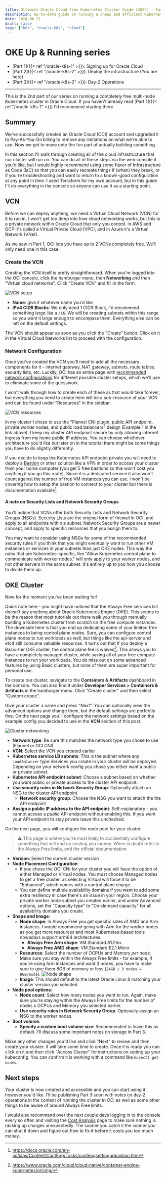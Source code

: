 ```yaml
---
title: Ultimate Oracle Cloud Free Kubernetes Cluster Guide (2024) - Part 2
description: Up-to-date guide on running a cheap and efficient Kubernetes cluster on Oracle Cloud's Always Free tier
date: 2024-06-11
draft: false
tags: ["k8s", "oracle-k8s", "cloud"]
---
```

# OKE Up & Running series
* [Part 1]({{< ref "/oracle-k8s-1" >}}): Signing up for Oracle Cloud
* [Part 2]({{< ref "/oracle-k8s-2" >}}): Deploy the infrastructure (You are here)
* [Part 3]({{< ref "/oracle-k8s-3" >}}): Day-2 Operations
***
This is the 2nd part of our series on running a completely free multi-node Kubernetes cluster in Oracle Cloud. If you haven't already read [Part 1]({{< ref "/oracle-k8s-1" >}}) I'd recommend starting there.

## Summary
We've successfully created an Oracle Cloud (OCI) account and upgraded it to Pay-As-You-Go billing to remove any limitations on what we're able to use. Now we get to move onto the fun part of actually building something.

In this section I'll walk through creating all of the cloud infrastructure that our cluster will run on. You can do all of these steps via the web console if you'd like, but I would highly recommend using some flavor of Infrastructure as Code (IaC) so that you can easily recreate things if (when) they break, or if you're troubleshooting and want to return to a known-good configuration at any point in time. I used Terraform for my own account, but in this guide I'll do everything in the console so anyone can use it as a starting point.

## VCN
Before we can deploy anything, we need a Virtual Cloud Network (VCN) for it to run in. I won't get too deep into how cloud networking works, but this is a private network within Oracle Cloud that only you control. In AWS and GCP it's called a Virtual Private Cloud (VPC), and in Azure it's a Virtual Network (VNet).

As we saw in Part 1, OCI lets you have up to 2 VCNs completely free. We'll only need one in this case.

### Create the VCN
Creating the VCN itself is pretty straightforward. When you're logged into the OCI console, click the hamburger menu, then **Networking** and then "Virtual cloud networks". Click "Create VCN" and fill in the form.

![VCN setup](images/vcn.png)
* **Name**: give it whatever name you'd like
* **IPv4 CIDR Blocks**: We only need 1 CIDR Block, I'd recommend something large like a `/16`. We will be creating subnets within this range so you want it large enough to encompass them.
Everything else can be left on the default settings.

The VCN should appear as soon as you click the "Create" button. Click on it in the Virtual Cloud Networks list to proceed with the configuration.

### Network Configuration
Once you've created the VCN you'll need to add all the necessary components for it - internet gateway, NAT gateway, subnets, route tables, security lists, etc. Luckily, OCI has an entire page with [recommended network configurations](https://docs.oracle.com/en-us/iaas/Content/ContEng/Concepts/contengnetworkconfigexample.htm) for different possible cluster setups, which we'll use to eliminate some of the guesswork.

I won't walk through how to create each of these as that would take forever, but everything you need to create here will be a sub-resource of your VCN and can be found under "Resources" in the sidebar. 

![VCN resources](images/vcn-resources.png)

In my cluster I chose to use the "Flannel CNI plugin, public API endpoint, private worker nodes, and public load balancers" design (Example 1 in the link above). I keep my cluster API endpoint secure by only allowing internet ingress from my home public IP address. You can choose whichever architecture you'd like but later on in the tutorial there might be some things you have to do slightly differently.

If you decide to keep the Kubernetes API endpoint private you will need to deploy a [Bastion](https://docs.oracle.com/en-us/iaas/Content/Bastion/home.htm) or other solution like a VPN in order to access your cluster from your home computer (you get 5 free bastions so this won't cost you anything if you go this route). Since it is a dedicated service it also won't count against the number of free VM instances you can use. I won't be covering how to setup the bastion to connect to your cluster but there is documentation available[^1].

[^1]: https://docs.oracle.com/en-us/iaas/Content/ContEng/Tasks/contengsettingupbastion.htm
#### A note on Security Lists and Network Security Groups
You'll notice that VCNs offer both Security Lists and Network Security Groups (NSGs). Security Lists are the original form of firewall in OCI, and apply to all endpoints within a subnet. Network Security Groups are a newer concept, and apply to specific resources that you assign them to. 

You may want to consider using NSGs for some of the recommended security rules if you think that you might eventually want to run other VM instances or services in your subnets than just OKE nodes. This way the rules that are Kubernetes-specific, like "Allow Kubernetes control plane to communicate with worker nodes." will only apply to your worker nodes, and not other servers in the same subnet. It's entirely up to you how you choose to divide them up.

## OKE Cluster
Now for the moment you've been waiting for!

Quick note here - you might have noticed that the Always Free services list doesn't say anything about Oracle Kubernetes Engine (OKE). This seems to be the reason that most tutorials out there walk you through manually building a Kubernetes cluster from scratch on the free compute instances. The downside here is that you end up dedicating some of your limited free instances to being control plane nodes. Sure, you can configure control plane nodes to run workloads as well, but things like the api-server and etcd still consume valuable resources. It turns out that if you deploy a Basic-tier OKE cluster, the control plane fee is waived[^2]. This allows you to have a completely managed cluster, while saving all of your free compute instances to run your workloads. You do miss out on some advanced features by using Basic clusters, but none of them are super important for personal use.

[^2]: https://www.oracle.com/cloud/cloud-native/container-engine-kubernetes/pricing/

To create our cluster, navigate to the **Containers & Artifacts** dashboard in the console. You can also find it under **Developer Services > Containers & Artifacts** in the hamburger menu. Click "Create cluster" and then select "Custom create".

Give your cluster a name and press "Next". You can optionally view the advanced options and change them, but the default settings are perfectly fine. On the next page you'll configure the network settings based on the example config you decided to use in the **VCN** section of this post.

![Cluster networking](images/cluster-networking.png)
* **Network type**: Be sure this matches the network type you chose to use (Flannel or OCI CNI).
* **VCN**: Select the VCN you created earlier
* **Kubernetes service LB subnets**: This is the subnet where any `LoadBalancer` type Services you create in your cluster will be deployed. Depending on your network config you chose you either want a public or private subnet.
* **Kubernetes API endpoint subnet**: Choose a subnet based on whether you want public or private access to the cluster API endpoint.
* **Use security rules in Network Security Group**: Optionally attach an NSG to the cluster API endpoint.
  * **Network security group**: Choose the NSG you want to attach the the API endpoint
* **Assign a public IP address to the API endpoint**: Self-explanatory - you cannot access a *public* API endpoint without enabling this. If you want your API endpoint to stay private leave this unchecked.

On the next page, you will configure the node pool for your cluster.
> :warning: This page is where you're most likely to accidentally configure something that will end up costing you money. When in doubt refer to the Always Free limits, and the official documentation.

* **Version**: Select the current cluster version
* **Node Placement Configuration**:
  * If you chose the OCI CNI for your cluster you will have the option of either Managed or Virtual nodes. You must choose Managed nodes to get a free cluster, as selecting Virtual will force it to be "Enhanced", which comes with a control plane charge.
  * You can define multiple availability domains if you want to add some extra resiliency in case there's an issue in your region. Choose your private worker node subnet you created earlier, and under Advanced options, set the "Capacity type" to "On-demand capacity" for all availability domains you create.
* **Shape and Image**:
  * **Node shape**: In Always Free you get specific sizes of AMD and Arm instances. I would recommend going with Arm for the worker nodes as you get more resources and most Kubernetes-based tools nowadays support arm64 architectures.
    * **Always Free Arm shape**: VM.Standard.A1.Flex
    * **Always Free AMD shape**: VM.Standard.E2.1.Micro
  * **Resources**: Select the number of OCPUs and Memory *per node*. Make sure you stay within the Always Free limits - for example, if you're using Arm instances and want 3 nodes, you have to make sure to give them 8GB of memory or less (`24GB / 3 nodes = 8GB/node`).
  ![Node shape](images/node-shape.png)
  * **Image**: This should default to the latest Oracle Linux 8 matching your cluster version you selected.
* **Node pool options**:
  * **Node count**: Select how many nodes you want to run. Again, make sure you're staying within the Always Free limits for the number of nodes x OCPUs and Memory you selected earlier.
  * **Use security rules in Network Security Group**: Optionally assign an NSG to the worker nodes.
* **Boot volume**:
  * **Specify a custom boot volume size**: Recommended to leave this as default. I'll discuss some important notes on storage in Part 3.

Make any other changes you'd like and click "Next" to review and then create your cluster. It will take some time to create. Once it is ready you can click on it and then click "Access Cluster" for instructions on setting up your kubeconfig. You can confirm it is working with a command like `kubectl get nodes`.

## Next steps
Your cluster is now created and accessible and you can start using it however you'd like. I'll be publishing Part 3 soon with notes on day-2 operations in the context of running the cluster in OCI as well as some other things to be aware of around Always Free limits.

I would also recommend over the next couple days logging in to the console every so often and visiting the [Cost Analysis](https://cloud.oracle.com/account-management/cost-analysis) page to make sure nothing is racking up charges unexpectedly. The sooner you catch it the sooner you can shut it down and figure out how to fix it before it costs you too much money.

